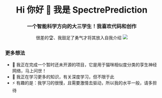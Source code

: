 <h1 align="center">Hi 你好 👋 我是 SpectrePrediction</h1>
 
<!--
**SpectrePrediction/SpectrePrediction** is a ✨ _special_ ✨ repository because its `README.md` (this file) appears on your GitHub profile.

Here are some ideas to get you started:

- 🔭 I’m currently working on ...
- 🌱 I’m currently learning ...
- 👯 I’m looking to collaborate on ...
- 🤔 I’m looking for help with ...
- 💬 Ask me about ...
- 📫 How to reach me: ...
- 😄 Pronouns: ...
- ⚡ Fun fact: ...

保留注释说不定未来所需
-->

<h3 align="center">一个智能科学方向的大三学生！我喜欢代码和创作</h3>
<p align="center"> 很差的🏆、我鼓足了勇气才将其放入自我介绍 <a href="https://github.com/ryo-ma/github-profile-trophy"><img src="https://github-profile-trophy.vercel.app/?username=SpectrePrediction"/></a> </p>

### 更多想法
- 🔭 我正在完成一个暂时还未开源的项目，它是用于猫咪相似度分类的孪生神经网络，马上问世！
- 🌱 我正在学习更多的知识，有关深度学习，但不限于此
- ⚡ 有趣的是：我学习的很慢，且需要激情去驱动，所以我的水平一般，请多担待



